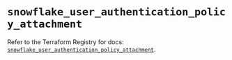 # `snowflake_user_authentication_policy_attachment`

Refer to the Terraform Registry for docs: [`snowflake_user_authentication_policy_attachment`](https://registry.terraform.io/providers/snowflakedb/snowflake/2.3.0/docs/resources/user_authentication_policy_attachment).
